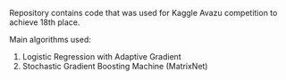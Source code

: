 Repository contains code that was used for Kaggle Avazu competition to achieve 18th place.

Main algorithms used:
  1. Logistic Regression with Adaptive Gradient
  2. Stochastic Gradient Boosting Machine (MatrixNet)
